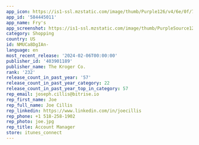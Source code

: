 ```yaml
---
app_icon: https://is1-ssl.mzstatic.com/image/thumb/Purple126/v4/6e/0f/71/6e0f71d0-324d-3b2d-6e70-e451ee016f67/AppIconFrysFood-0-0-1x_U007epad-0-0-85-220.png/1024x1024bb.png
app_id: '584445011'
app_name: Fry's
app_screenshot: https://is1-ssl.mzstatic.com/image/thumb/PurpleSource126/v4/20/97/45/209745b0-5753-989e-c1a3-637735fbee39/d87d48cb-4a20-452d-a5c2-2dae1ea45cec_1_phone_large.png/1284x2778bb.png
category: Shopping
country: US
id: NMUCa8DgIAn-
language: en
most_recent_release: '2024-02-06T00:00:00'
publisher_id: '403901189'
publisher_name: The Kroger Co.
rank: '232'
release_count_in_past_year: '57'
release_count_in_past_year_category: 22
release_count_in_past_year_top_in_category: 57
rep_email: joseph.cillis@bitrise.io
rep_first_name: Joe
rep_full_name: Joe Cillis
rep_linkedin: https://www.linkedin.com/in/joecillis
rep_phone: +1 518-258-1902
rep_photo: joe.jpg
rep_title: Account Manager
store: itunes_connect
---
```

